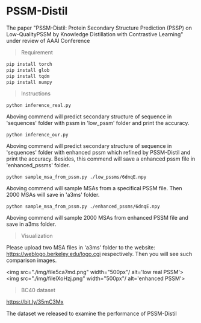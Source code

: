 # PSSM-Distil
The paper "PSSM-Distil: Protein Secondary Structure Prediction (PSSP) on Low-QualityPSSM by Knowledge Distillation with Contrastive Learning" under review of AAAI Conference

> Requirement
>
>
    pip install torch
    pip install glob
    pip install tqdm
    pip install numpy

> Instructions

    python inference_real.py
    
Aboving commend will predict secondary 
structure of sequence in 'sequences' folder with pssm in 'low_pssm' folder and print the accuracy.

    python inference_our.py
    
Aboving commend will predict secondary structure of sequence in 'sequences' folder with enhanced pssm which refined by PSSM-Distil and print the accuracy. 
Besides, this commend will save a enhanced pssm file in 'enhanced_pssms' folder.

    python sample_msa_from_pssm.py ./low_pssms/6dnqE.npy

Aboving commend will sample MSAs from a specifical PSSM file. Then 2000 MSAs will save in 'a3ms' folder.

    python sample_msa_from_pssm.py ./enhanced_pssms/6dnqE.npy
    
Aboving commend will sample 2000 MSAs from enhanced PSSM file and save in a3ms folder.

> Visualization

Please upload two MSA files in 'a3ms' folder to the website: https://weblogo.berkeley.edu/logo.cgi respectively.
Then you will see such comparison images.

<img src="./img/file5ca7md.png" width="500px"/ alt='low real PSSM'>
<img src="./img/filelXoHzj.png" width="500px"/ alt='enhanced PSSM'>

> BC40 dataset

https://bit.ly/35mC3Mx

The dataset we released to examine the performance of PSSM-Distil


